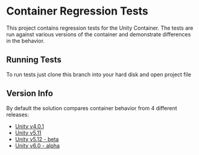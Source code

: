 # Container Regression Tests

This project contains regression tests for the Unity Container.
The tests are run against various versions of the container and demonstrate differences in the behavior.

## Running Tests

To run tests just clone this branch into your hard disk and open project file

## Version Info

By default the solution compares container behavior from 4 different releases:

* [Unity v4.0.1](https://github.com/unitycontainer/unity/tree/release/4.0.x)
* [Unity v5.11](https://github.com/unitycontainer/unity/releases/tag/5.11.6.966)
* [Unity v5.12 - beta](https://github.com/unitycontainer/container/tree/release/5.12.0)
* [Unity v6.0 - alpha](https://github.com/unitycontainer/container/tree/release/6.0.0)
